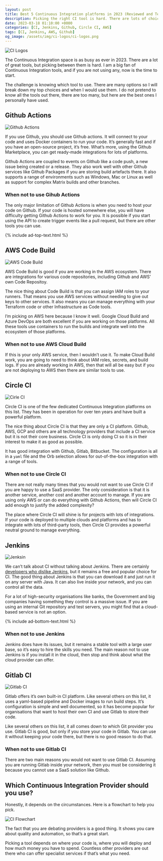 ```yaml
---
layout: post
title: Best 5 Continuous Integration platforms in 2023 (Reviewed and Tested)
description: Picking the right CI tool is hard. There are lots of choices I have tested and reviewed some of the best CI tools on the market in 2023
date: 2023-03-18 01:10:00 +0000
categories: [CI, Jenkins, Github, Circle CI, AWS]
tags: [CI, Jenkins, AWS, Github]
og_image: /assets/img/ci-logos/ci-logos.png
---
```


![CI Logos](/assets/img/ci-logos/ci-logos.png)

The Continuous Integration space is as busy as ever in 2023. There are a lot of great tools, but picking between them is hard. I am a big fan of Continuous Integration tools, and if you are not using any, now is the time to start.

The challenge is knowing which tool to use. There are many options so I will break down my top choices and when I would use them. I do not pretend to know all the tools out there, there are too many, but here are the best ones I personally have used.

## Github Actions

![Github Actions](/assets/img/ci-logos/github.png)

If you use Github, you should use Github actions. It will connect to your code and uses Docker containers to run your code. It’s generally fast and if you have an open-source project, it’s free. What’s more, using the Github Marketplace, you can get ready-made integrations for lots of platforms.

Github Actions are coupled to events on Github like a code push, a new issue being created or a release. They also work well with other Github services like Github Packages if you are storing build artefacts there. It also supports a range of environments such as Windows, Mac or Linux as well as support for complex Matrix builds and other branches.

### When not to use Gihub Actions

The only major limitation of Github Actions is when you need to host your code on Github. If your code is hosted somewhere else, you will have difficulty getting Github Actions to work for you. It is possible if you start using the API to create trigger events like a pull request, but there are other tools you can use.

{% include ad-top-text.html %}

## AWS Code Build

![AWS Code Build](/assets/img/ci-logos/code-build.png)

AWS Code Build is good if you are working in the AWS ecosystem. There are integrations for various code repositories, including Github and AWS’ own Code Repositoy. 

The nice thing about Code Build is that you can assign IAM roles to your runners. That means you use AWS services without needing to give out keys to other services. It also means you can manage everything with your Terraform code or other Infrastructure as Code tools.

I’m picking on AWS here because I know it well. Google Cloud Build and Azure DevOps are both excellent if you are working on those platforms. All these tools use containers to run the builds and integrate well into the ecosystem of those platforms.

### When not to use AWS Cloud Build

If this is your only AWS service, then I wouldn’t use it. To make Cloud Build work, you are going to need to think about IAM roles, secrets, and build logs. If you are already working in AWS, then that will all be easy but if you are not deploying to AWS then there are similar tools to use. 

## Circle CI

![Cirle CI](/assets/img/ci-logos/circle-ci.png)

Circle CI is one of the few dedicated Continuous Integration platforms on this list. They has been in operation for over ten years and have built a powerful platform. 

The nice thing about Circle CI is that they are only a CI platform. Github, AWS, GCP and others are all technology providers that include a CI service but it is not their core business. Circle CI is only doing CI so it is in their interest to make it as good as possible.

It has good integration with Github, Gitlab, Bitbucket. The configuration is all in a `yaml` file and the Orb selection allows for out-of-the-box integration with a range of tools. 

### When not to use Circle CI

There are not really many times that you would not want to use Circle CI if you are happy to use a SaaS provider. The only consideration is that it is another service, another cost and another account to manage. If you are using only AWS or can do everything with Github Actions, then will Circle CI add enough to justify the added complexity?

The place where Circle CI will shine is for projects with lots of integrations. If your code is deployed to multiple clouds and platforms and has to integrate with lots of third-party tools, then Circle CI provides a powerful neutral ground to manage everything. 

## Jenkins

![Jenksin](/assets/img/jenkins/jenkins_logo.png)

We can’t talk about CI without talking about Jenkins. There are certainly [developers who dislike Jenkins](/posts/why-developers-dislike-jenkins/), but it remains a free and popular choice for CI. The good thing about Jenkins is that you can download it and just run it on any server with Java. It can also live inside your network, and you can control all the data. 

For a lot of high-security organisations like banks, the Government and big companies having something they control is a massive issue. If you are using an internal Git repository and test servers, you might find that a cloud-based service is not an option.

{% include ad-bottom-text.html %}

### When not to use Jenkins

Jenkins does have its issues, but it remains a stable tool with a large user base, so it’s easy to hire the skills you need. The main reason not to use Jenkins is if you install it in the cloud, then stop and think about what the cloud provider can offer.

## Gitlab CI

![Gitlab CI](/assets/img/ci-logos/gitlab.png)

Gitlab offers it’s own built-in CI platform. Like several others on this list, it uses a yaml-based pipeline and Docker images to run build steps. It’s configuration is simple and well documented, so it has become popular for organisations that want to host their own CI and use Gitlab to store their code. 

Like several others on this list, it all comes down to which Git provider you use. Gitlab CI is good, but only if you store your code in Gitlab. You can use it without keeping your code there, but there is no good reason to do that. 

### When not to use Gitlab CI

There are two main reasons you would not want to use Gitlab CI. Assuming you are running Gitlab inside your network, then you must be considering it because you cannot use a SaaS solution like Github. 

## Which Continuous Integration Provider should you use?

Honestly, it depends on the circumstances. Here is a flowchart to help you pick.

![CI Flowchart](/assets/img/ci-logos/ci-choice.png)

The fact that you are debating providers is a good thing. It shows you care about quality and automation, so that’s a great start. 

Picking a tool depends on where your code is, where you will deploy and how much money you have to spend. Countless other providers are out there who can offer specialist services if that’s what you need.
